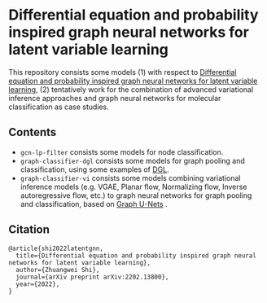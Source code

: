 # Differential equation and probability inspired graph neural networks for latent variable learning

This repository consists some models (1) with respect to [Differential equation and probability inspired graph neural networks for latent variable learning](https://arxiv.org/abs/2202.13800), (2) tentatively work for the combination of advanced variational inference approaches and graph neural networks for molecular classification as case studies.

## Contents

- `gcn-lp-filter`  consists some models for node classification.
- `graph-classifier-dgl`  consists some models for graph pooling and classification, using some examples of [DGL](https://docs.dgl.ai/).
- `graph-classifier-vi`  consists some models combining variational inference models (e.g. VGAE, Planar flow, Normalizing flow, Inverse autoregressive flow, etc.) to graph neural networks for graph pooling and classification, based on [Graph U-Nets](https://github.com/HongyangGao/Graph-U-Nets) .

## Citation

```
@article{shi2022latentgnn,
  title={Differential equation and probability inspired graph neural networks for latent variable learning},
  author={Zhuangwei Shi},
  journal={arXiv preprint arXiv:2202.13800},
  year={2022},
}
```
